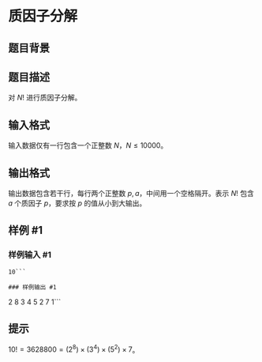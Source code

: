# 质因子分解

## 题目背景



## 题目描述

对 $N!$ 进行质因子分解。

## 输入格式

输入数据仅有一行包含一个正整数 $N$，$N \leq 10000$。

## 输出格式

输出数据包含若干行，每行两个正整数 $p,a$，中间用一个空格隔开。表示 $N!$ 包含 $a$ 个质因子 $p$，要求按 $p$ 的值从小到大输出。

## 样例 #1

### 样例输入 #1
```
10```

### 样例输出 #1

```
2 8
3 4
5 2
7 1```

## 提示

$10! = 3628800 = (2^8) \times (3^4) \times (5^2) \times 7$。
